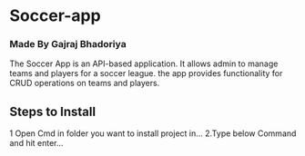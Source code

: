 # Soccer-app 
### Made By Gajraj Bhadoriya
The Soccer App is an API-based application. It allows admin to manage teams and players for a soccer league. the app provides functionality for CRUD operations on teams and players.

## Steps to Install
1 Open Cmd in folder you want to install project in...
2.Type below Command and hit enter...




